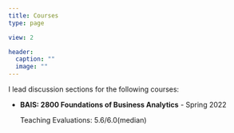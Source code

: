 ```yaml
---
title: Courses
type: page

view: 2

header:
  caption: ""
  image: ""
---
```


I lead discussion sections for the following courses:

- **BAIS: 2800 Foundations of Business Analytics** - Spring 2022
    
    Teaching Evaluations: 5.6/6.0(median)
